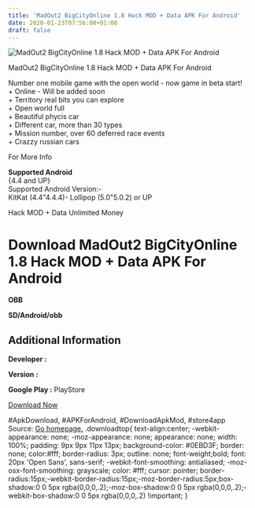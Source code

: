 ```yaml
---
title: 'MadOut2 BigCityOnline 1.8 Hack MOD + Data APK For Android'
date: 2020-01-23T07:56:00+01:00
draft: false
---
```


![MadOut2 BigCityOnline 1.8 Hack MOD + Data APK For Android](https://i2.wp.com/apkhome.net/wp-content/uploads/2017/05/MadOut2-BigCityOnline-1.8.png "MadOut2 BigCityOnline 1.8 Hack MOD + Data APK For Android")

  

MadOut2 BigCityOnline 1.8 Hack MOD + Data APK For Android

Number one mobile game with the open world - now game in beta start!  
\+ Online - Will be added soon  
\+ Territory real bits you can explore  
\+ Open world full  
\+ Beautiful phycis car  
\+ Different car, more than 30 types  
\+ Mission number, over 60 deferred race events  
\+ Crazzy russian cars

For More Info

**Supported Android**  
{4.4 and UP}  
Supported Android Version:-  
KitKat (4.4"4.4.4)- Lollipop (5.0"5.0.2) or UP

Hack MOD + Data Unlimited Money

Download MadOut2 BigCityOnline 1.8 Hack MOD + Data APK For Android
==================================================================

**OBB**

**SD/Android/obb**

Additional Information
----------------------

**Developer :**

**Version :**

**Google Play :** PlayStore

  

[Download Now](https://store4app.co/post/madout2-bigcityonline-1-8-hack-mod-data-apk-for-android_1573671719)

  
#ApkDownload, #APKForAndroid, #DownloadApkMod, #store4app  
Source: [Go homepage.](https://store4app.co/post/madout2-bigcityonline-1-8-hack-mod-data-apk-for-android_1573671719) .downloadtop{ text-align:center; -webkit-appearance: none; -moz-appearance: none; appearance: none; width: 100%; padding: 9px 9px 11px 13px; background-color: #0EBD3F; border: none; color:#fff; border-radius: 3px; outline: none; font-weight;bold; font: 20px 'Open Sans', sans-serif; -webkit-font-smoothing: antialiased; -moz-osx-font-smoothing: grayscale; color: #fff; cursor: pointer; border-radius:15px;-webkit-border-radius:15px;-moz-border-radius:5px;box-shadow:0 0 5px rgba(0,0,0,.2);-moz-box-shadow:0 0 5px rgba(0,0,0,.2);-webkit-box-shadow:0 0 5px rgba(0,0,0,.2) !important; }